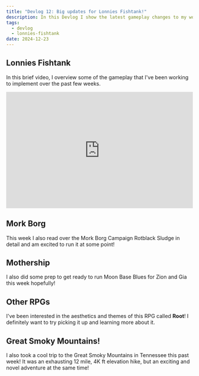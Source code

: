 ```yaml
---
title: "Devlog 12: Big updates for Lonnies Fishtank!"
description: In this Devlog I show the latest gameplay changes to my work on Lonnies Fishtank
tags:
  - devlog
  - lonnies-fishtank
date: 2024-12-23
---
```


## Lonnies Fishtank

In this brief video, I overview some of the gameplay that I've been working to implement over the past few weeks.

<iframe width="100%" height="315" src="https://www.youtube.com/embed/UrJAB9ictqY?si=gf58mHq6wNmxSkGy" title="YouTube video player" frameborder="0" allow="accelerometer; autoplay; clipboard-write; encrypted-media; gyroscope; picture-in-picture; web-share" referrerpolicy="strict-origin-when-cross-origin" allowfullscreen></iframe>

## Mork Borg

This week I also read over the Mork Borg Campaign Rotblack Sludge in detail and am excited to run it at some point!

## Mothership

I also did some prep to get ready to run Moon Base Blues for Zion and Gia this week hopefully!

## Other RPGs

I've been interested in the aesthetics and themes of this RPG called **Root**! I definitely want to try picking it up and learning more about it.

## Great Smoky Mountains!

I also took a cool trip to the Great Smoky Mountains in Tennessee this past week! It was an exhausting 12 mile, 4K ft elevation hike, but an exciting and novel adventure at the same time!